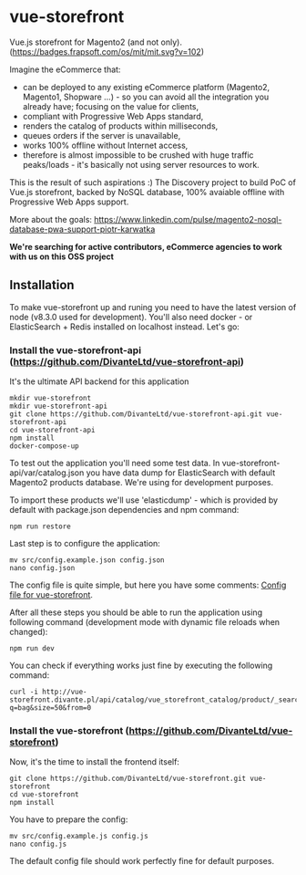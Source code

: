 # vue-storefront
Vue.js storefront for Magento2 (and not only). (https://badges.frapsoft.com/os/mit/mit.svg?v=102)


Imagine the eCommerce that:

* can be deployed to any existing eCommerce platform (Magento2, Magento1, Shopware ...) - so you can avoid all the integration you already have; focusing on the value for clients,
* compliant with Progressive Web Apps standard,
* renders the catalog of products within milliseconds,
* queues orders if the server is unavailable,
* works 100% offline without Internet access,
* therefore is almost impossible to be crushed with huge traffic peaks/loads - it's basically not using server resources to work.

This is the result of such aspirations :) The Discovery project to build PoC of Vue.js storefront, backed by NoSQL database, 100% avaiable offline with Progressive Web Apps support.

More about the goals: https://www.linkedin.com/pulse/magento2-nosql-database-pwa-support-piotr-karwatka

**We're searching for active contributors, eCommerce agencies to work with us on this OSS project**

## Installation

To make vue-storefront up and runing you need to have the latest version of node (v8.3.0 used for development). You'll also need docker - or ElasticSearch + Redis installed on localhost instead. Let's go:

### Install the vue-storefront-api (https://github.com/DivanteLtd/vue-storefront-api)
It's the ultimate API backend for this application

```
mkdir vue-storefront
mkdir vue-storefront-api
git clone https://github.com/DivanteLtd/vue-storefront-api.git vue-storefront-api
cd vue-storefront-api
npm install
docker-compose-up
```
To test out the application you'll need some test data. In vue-storefront-api/var/catalog.json you have data dump for ElasticSearch with default Magento2 products database. We're using for development purposes.

To import these products we'll use 'elasticdump' - which is provided by default with package.json dependencies and npm command:

```
npm run restore
```

Last step is to configure the application:

```
mv src/config.example.json config.json
nano config.json
```
The config file is quite simple, but here you have some comments: [Config file for vue-storefront](https://github.com/DivanteLtd/vue-storefront/wiki/Config-file-format-for-vue-storefront).

After all these steps you should be able to run the application using following command (development mode with dynamic file reloads when changed):

```
npm run dev
```

You can check if everything works just fine by executing the following command:
```
curl -i http://vue-storefront.divante.pl/api/catalog/vue_storefront_catalog/product/_search?q=bag&size=50&from=0
```

### Install the vue-storefront (https://github.com/DivanteLtd/vue-storefront)
Now, it's the time to install the frontend itself:

```
git clone https://github.com/DivanteLtd/vue-storefront.git vue-storefront
cd vue-storefront
npm install
```

You have to prepare the config:

```
mv src/config.example.js config.js
nano config.js
```

The default config file should work perfectly fine for default purposes.
